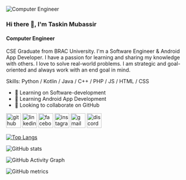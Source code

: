 ![Computer Engineer](https://e0.pxfuel.com/wallpapers/760/185/desktop-wallpaper-computer-engineering-science-tech-background-modern-technology.jpg/)

### Hi there 👋, I'm Taskin Mubassir
#### Computer Engineer

CSE Graduate from BRAC University. I'm a Software Engineer & Android App Developer. I have a passion for learning and sharing my knowledge with others. I love to solve real-world problems. I am strategic and goal-oriented and always work with an end goal in mind.

Skills: Python / Kotlin / Java / C++ / PHP / JS / HTML / CSS

- 🔭 Learning on Software-development  
- 🌱 Learning Android App Development  
- 👯 Looking to collaborate on GitHub 


[<img src='https://cdn.jsdelivr.net/npm/simple-icons@3.0.1/icons/github.svg' alt='github' height='40'>](https://github.com/taskin-sky)  [<img src='https://cdn.jsdelivr.net/npm/simple-icons@3.0.1/icons/linkedin.svg' alt='linkedin' height='40'>](https://www.linkedin.com/in/taskin.mohammad.mubassir/)  [<img src='https://cdn.jsdelivr.net/npm/simple-icons@3.0.1/icons/facebook.svg' alt='facebook' height='40'>](https://www.facebook.com/taskin.mubassir)  [<img src='https://cdn.jsdelivr.net/npm/simple-icons@3.0.1/icons/instagram.svg' alt='instagram' height='40'>](https://www.instagram.com/taskin.mubassir/)  [<img src='https://cdn.jsdelivr.net/npm/simple-icons@3.0.1/icons/gmail.svg' alt='gmail' height='40'>](taskinmubassir@gmail.com)  [<img src='https://cdn.jsdelivr.net/npm/simple-icons@3.0.1/icons/discord.svg' alt='discord' height='40'>](761067961376964609)  

[![Top Langs](https://github-readme-stats.vercel.app/api/top-langs/?username=taskin-sky)](https://github.com/anuraghazra/github-readme-stats)

![GitHub stats](https://github-readme-stats.vercel.app/api?username=taskin-sky&show_icons=true&count_private=true)  

![GitHub Activity Graph](https://activity-graph.herokuapp.com/graph?username=taskin-sky)  

![GitHub metrics](https://metrics.lecoq.io/taskin-sky)  

